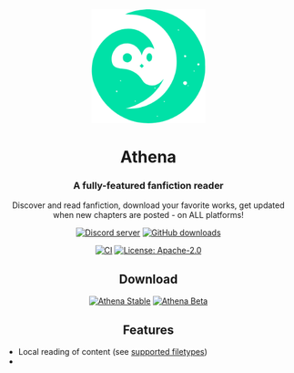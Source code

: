 <div align="center">

<a href="https://athena.app">
  <img width=200px src="./.github/assets/logo.png"/>
</a>

# Athena

### A fully-featured fanfiction reader
Discover and read fanfiction, download your favorite works, get updated when new chapters are posted - on ALL platforms!

[![Discord server](https://img.shields.io/discord/1305924559354069002.svg?label=&labelColor=6A7EC2&color=7389D8&logo=discord&logoColor=FFFFFF)](https://discord.gg/yggdrasil)
[![GitHub downloads](https://img.shields.io/github/downloads/Anti049/athena/total?label=downloads&labelColor=27303D&color=0D1117&logo=github&logoColor=FFFFFF&style=flat)](https://github.com/Anti049/athena/releases)

[![CI](https://img.shields.io/github/actions/workflow/status/Anti049/athena/build_release.yaml?labelColor=27303D)](https://github.com/Anti049/athena/actions/workflows/build_release.yaml)
[![License: Apache-2.0](https://img.shields.io/github/license/Anti049/athena?labelColor=27303D&color=0877d2)](/LICENSE)

## Download

[![Athena Stable](https://img.shields.io/github/release/Anti049/athena.svg?maxAge=3600&label=Stable&labelColor=06599d&color=043b69)](https://github.com/Anti049/athena/releases)
[![Athena Beta](https://img.shields.io/github/v/release/Anti049/athena-beta.svg?maxAge=3600&label=Beta&labelColor=2c2c47&color=1c1c39)](https://github.com/Anti049/athena-beta/releases)

<!-- | OS      | Minimum | Recommended |
| :--     | :-:     | :-:         |
| Android | 8.0     | 9.0         |
| iOS     | 8.0     | 9.0         |
| Linux   | 8.0     | 9.0         |
| Windows | 8.0     | 9.0         |
| macOS   | 8.0     | 9.0         |
| Web     | N/A     | N/A         | -->

## Features

<div align="left">

* Local reading of content (see [supported filetypes](https://athena.app/docs/faq/library#supported-filetypes))
* 

</div>

</div>